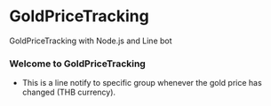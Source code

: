 # GoldPriceTracking

GoldPriceTracking with Node.js and Line bot

### Welcome to GoldPriceTracking

-   This is a line notify to specific group whenever the gold price has changed (THB currency).
